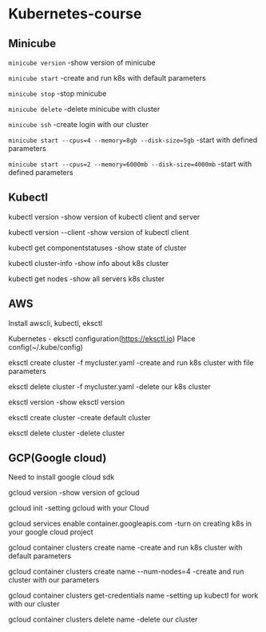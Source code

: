 # Kubernetes-course

## Minicube

`minicube version`   -show version of minicube

`minicube start`     -create and run k8s with default parameters

`minicube stop`      -stop minicube

`minicube delete`    -delete minicube with cluster

`minicube ssh`      -create login with our cluster


`minicube start --cpus=4 --memory=8gb --disk-size=5gb`       -start with defined parameters

`minicube start --cpus=2 --memory=6000mb --disk-size=4000mb` -start with defined parameters

## Kubectl

kubectl version              -show version of kubectl client and server

kubectl version --client     -show version of kubectl client

kubectl get componentstatuses -show state of cluster

kubectl cluster-info          -show info about k8s cluster

kubectl get nodes             -show  all servers k8s cluster

## AWS

Install awscli, kubectl, eksctl

Kubernetes - eksctl configuration(https://eksctl.io) Place config(~/.kube/config)

eksctl create cluster -f mycluster.yaml    -create and run k8s cluster with file parameters

eksctl delete cluster -f mycluster.yaml    -delete our k8s cluster

eksctl version                             -show eksctl version

eksctl create cluster                      -create default cluster

eksctl delete cluster                      -delete cluster

## GCP(Google cloud)

Need to install google cloud sdk

gcloud version                                   -show version of gcloud

gcloud init                                      -setting gcloud with your Cloud

gcloud services enable container.googleapis.com  -turn on creating k8s in your google cloud project

gcloud container clusters create name            -create and run k8s cluster with default parameters

gcloud container clusters create name --num-nodes=4 -create and run cluster with our parameters

gcloud container clusters get-credentials name     -setting up kubectl for work with our cluster

gcloud container clusters delete name              -delete our cluster

